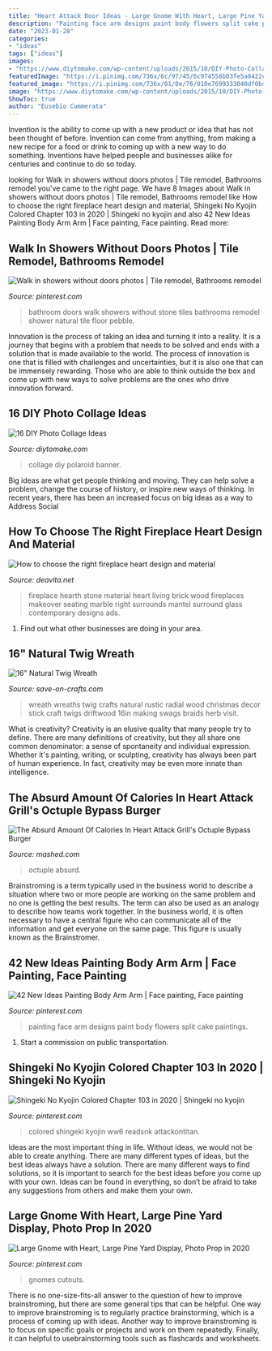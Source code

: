 ```yaml
---
title: "Heart Attack Door Ideas - Large Gnome With Heart, Large Pine Yard Display, Photo Prop In 2020"
description: "Painting face arm designs paint body flowers split cake paintings"
date: "2023-01-28"
categories:
- "ideas"
tags: ["ideas"]
images:
- "https://www.diytomake.com/wp-content/uploads/2015/10/DIY-Photo-Collage-Banne.jpg"
featuredImage: "https://i.pinimg.com/736x/6c/97/45/6c974558b03fe5a8422c8f435eebe139.jpg"
featured_image: "https://i.pinimg.com/736x/01/0e/76/010e7699333040df0b4c9806e5b19a7c.jpg"
image: "https://www.diytomake.com/wp-content/uploads/2015/10/DIY-Photo-Collage-Banne.jpg"
ShowToc: true
author: "Eusebio Cummerata"
---
```



Invention is the ability to come up with a new product or idea that has not been thought of before. Invention can come from anything, from making a new recipe for a food or drink to coming up with a new way to do something. Inventions have helped people and businesses alike for centuries and continue to do so today.

	

		
looking for Walk in showers without doors photos | Tile remodel, Bathrooms remodel you've came to the right page. We have 8 Images about Walk in showers without doors photos | Tile remodel, Bathrooms remodel like How to choose the right fireplace heart design and material, Shingeki No Kyojin Colored Chapter 103 in 2020 | Shingeki no kyojin and also 42 New Ideas Painting Body Arm Arm | Face painting, Face painting. Read more:
		
    
## Walk In Showers Without Doors Photos | Tile Remodel, Bathrooms Remodel

<img loading=lazy src="https://i.pinimg.com/736x/6c/97/45/6c974558b03fe5a8422c8f435eebe139.jpg" onerror="this.onerror=null;this.src='https://tse2.mm.bing.net/th?id=OIP._JIbV-gW_sYtYYxcBdBjuQHaLJ&amp;pid=15.1';" alt="Walk in showers without doors photos | Tile remodel, Bathrooms remodel">

_Source: pinterest.com_

>bathroom doors walk showers without stone tiles bathrooms remodel shower natural tile floor pebble. 

	

Innovation is the process of taking an idea and turning it into a reality. It is a journey that begins with a problem that needs to be solved and ends with a solution that is made available to the world. The process of innovation is one that is filled with challenges and uncertainties, but it is also one that can be immensely rewarding. Those who are able to think outside the box and come up with new ways to solve problems are the ones who drive innovation forward.

    
## 16 DIY Photo Collage Ideas

<img loading=lazy src="https://www.diytomake.com/wp-content/uploads/2015/10/DIY-Photo-Collage-Banne.jpg" onerror="this.onerror=null;this.src='https://tse3.mm.bing.net/th?id=OIP.dEGxbSFQlGaw-vHgLdNTegHaFj&amp;pid=15.1';" alt="16 DIY Photo Collage Ideas">

_Source: diytomake.com_

>collage diy polaroid banner. 

	

Big ideas are what get people thinking and moving. They can help solve a problem, change the course of history, or inspire new ways of thinking. In recent years, there has been an increased focus on big ideas as a way to Address Social 

    
## How To Choose The Right Fireplace Heart Design And Material

<img loading=lazy src="https://deavita.net/wp-content/uploads/2014/09/Neutral-color-stone-fireplace-hearth-and-surround-wood-mantel-glass-doors.jpg" onerror="this.onerror=null;this.src='https://tse2.mm.bing.net/th?id=OIP.aJVJAsY8J5me7qDT8SZ5UgHaLH&amp;pid=15.1';" alt="How to choose the right fireplace heart design and material">

_Source: deavita.net_

>fireplace hearth stone material heart living brick wood fireplaces makeover seating marble right surrounds mantel surround glass contemporary designs ads. 

	

1. Find out what other businesses are doing in your area.

    
## 16&quot; Natural Twig Wreath

<img loading=lazy src="https://d28xhcgddm1buq.cloudfront.net/product-images/radial-wreath-16-8.jpg" onerror="this.onerror=null;this.src='https://tse4.mm.bing.net/th?id=OIP.kVCEicAekwN_Z0rnvNIFSQHaLO&amp;pid=15.1';" alt="16&quot; Natural Twig Wreath">

_Source: save-on-crafts.com_

>wreath wreaths twig crafts natural rustic radial wood christmas decor stick craft twigs driftwood 16in making swags braids herb visit. 

	

What is creativity?
Creativity is an elusive quality that many people try to define. There are many definitions of creativity, but they all share one common denominator: a sense of spontaneity and individual expression. Whether it's painting, writing, or sculpting, creativity has always been part of human experience. In fact, creativity may be even more innate than intelligence.

    
## The Absurd Amount Of Calories In Heart Attack Grill&#039;s Octuple Bypass Burger

<img loading=lazy src="https://www.mashed.com/img/gallery/the-absurd-amount-of-calories-in-heart-attack-grills-octuple-bypass-burger/what-is-the-octuple-bypass-burger-1625757666.jpg" onerror="this.onerror=null;this.src='https://tse2.mm.bing.net/th?id=OIP.tJgSBufbtV9FgQ1oVLtVKwHaEK&amp;pid=15.1';" alt="The Absurd Amount Of Calories In Heart Attack Grill&#039;s Octuple Bypass Burger">

_Source: mashed.com_

>octuple absurd. 

	

Brainstroming is a term typically used in the business world to describe a situation where two or more people are working on the same problem and no one is getting the best results. The term can also be used as an analogy to describe how teams work together. In the business world, it is often necessary to have a central figure who can communicate all of the information and get everyone on the same page. This figure is usually known as the Brainstromer.

    
## 42 New Ideas Painting Body Arm Arm | Face Painting, Face Painting

<img loading=lazy src="https://i.pinimg.com/736x/84/a8/20/84a820a20e7e7154bddb7b3ba9e71800.jpg" onerror="this.onerror=null;this.src='https://tse2.mm.bing.net/th?id=OIP.iEJ4t4zEEPY_WHR0hrWDuAAAAA&amp;pid=15.1';" alt="42 New Ideas Painting Body Arm Arm | Face painting, Face painting">

_Source: pinterest.com_

>painting face arm designs paint body flowers split cake paintings. 

	

1) Start a commission on public transportation.

    
## Shingeki No Kyojin Colored Chapter 103 In 2020 | Shingeki No Kyojin

<img loading=lazy src="https://i.pinimg.com/736x/01/0e/76/010e7699333040df0b4c9806e5b19a7c.jpg" onerror="this.onerror=null;this.src='https://tse4.mm.bing.net/th?id=OIP.9rg7cJkyHyJqwmxLetYaOwHaLH&amp;pid=15.1';" alt="Shingeki No Kyojin Colored Chapter 103 in 2020 | Shingeki no kyojin">

_Source: pinterest.com_

>colored shingeki kyojin ww6 readsnk attackontitan. 

	

Ideas are the most important thing in life. Without ideas, we would not be able to create anything. There are many different types of ideas, but the best ideas always have a solution. There are many different ways to find solutions, so it is important to search for the best ideas before you come up with your own. Ideas can be found in everything, so don’t be afraid to take any suggestions from others and make them your own.

    
## Large Gnome With Heart, Large Pine Yard Display, Photo Prop In 2020

<img loading=lazy src="https://i.pinimg.com/736x/86/d1/9b/86d19b6598a9d9c2dd9f561b933ff1d2.jpg" onerror="this.onerror=null;this.src='https://tse1.mm.bing.net/th?id=OIP._PVqc23owBxaLvvQgHSsYgHaJ3&amp;pid=15.1';" alt="Large Gnome with Heart, Large Pine Yard Display, Photo Prop in 2020">

_Source: pinterest.com_

>gnomes cutouts. 

	

There is no one-size-fits-all answer to the question of how to improve brainstroming, but there are some general tips that can be helpful. One way to improve brainstroming is to regularly practice brainstorming, which is a process of coming up with ideas. Another way to improve brainstroming is to focus on specific goals or projects and work on them repeatedly. Finally, it can helpful to usebrainstorming tools such as flashcards and worksheets.

